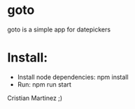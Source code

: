 # goto
goto is a simple app for datepickers

# Install:

- Install node dependencies: npm install
- Run: npm run start

Cristian Martinez ;)

